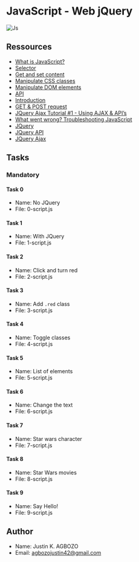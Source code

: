 JavaScript - Web jQuery
=======================
![Js](https://img.freepik.com/vecteurs-libre/illustration-concept-abstrait-javascript_335657-3702.jpg?w=740&t=st=1690986372~exp=1690986972~hmac=5574034177efb6f38ebd499cf76f4ca64e215a59c246d8a92e2e4099652faebb)

## Ressources
- [What is JavaScript?](https://developer.mozilla.org/en-US/docs/Learn/JavaScript/First_steps/What_is_JavaScript)
- [Selector](https://jquery-tutorial.net/selectors/using-elements-ids-and-classes/)
- [Get and set content](https://jquery-tutorial.net/dom-manipulation/getting-and-setting-content/)
- [Manipulate CSS classes](https://jquery-tutorial.net/dom-manipulation/getting-and-setting-css-classes/)
- [Manipulate DOM elements]()
- [API](https://oscarotero.com/jquery/)
- [Introduction](https://jquery-tutorial.net/ajax/introduction/)
- [GET & POST request](https://jquery-tutorial.net/ajax/the-get-and-post-methods/)
- [JQuery Ajax Tutorial #1 - Using AJAX & API’s](https://www.youtube.com/watch?v=fEYx8dQr_cQ)
- [What went wrong? Troubleshooting JavaScript](https://developer.mozilla.org/en-US/docs/Learn/JavaScript/First_steps/What_went_wrong)
- [JQuery](https://jquery.com/)
- [JQuery API](https://api.jquery.com/)
- [JQuery Ajax](https://learn.jquery.com/ajax/)

## Tasks
### Mandatory
#### Task 0
- Name: No JQuery
- File: 0-script.js
#### Task 1
- Name: With JQuery
- File: 1-script.js
#### Task 2
- Name: Click and turn red
- File: 2-script.js
#### Task 3
- Name: Add `.red` class
- File: 3-script.js
#### Task 4
- Name: Toggle classes
- File: 4-script.js
#### Task 5
- Name: List of elements
- File: 5-script.js
#### Task 6
- Name: Change the text
- File: 6-script.js
#### Task 7
- Name: Star wars character
- File: 7-script.js
#### Task 8
- Name: Star Wars movies
- File: 8-script.js
#### Task 9
- Name: Say Hello!
- File: 9-script.js

## Author
- Name: Justin K. AGBOZO
- Email: agbozojustin42@gmail.com
